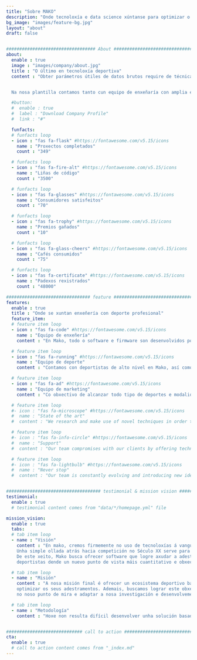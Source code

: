 ```yaml
---
title: "Sobre MAKO"
description: "Onde tecnoloxía e data science xúntanse para optimizar o deporte de alto nivel"
bg_image: "images/feature-bg.jpg"
layout: "about"
draft: false


################################## About #####################################
about:
  enable : true
  image : "images/company/about.jpg"
  title : "O último en tecnoloxía deportiva"
  content : "Obter parámetros útiles de datos brutos require de técnicas avanzadas de procesado de sinal e data science. Pero, no mundo do deporte, non chega con coñecementos de enxeñería para lograr uns resultados útiles: precísase tamén dun gran coñecemento da técnica deportiva para lograr identificar os parámetros máis importantes que afectan ó rendemiento dun atleta.


  Na nosa plantilla contamos tanto cun equipo de enxeñaría con amplia experiencia en procesado de datos como cun equipo deportivo con coñecementos no ámbito do adestramento de alto nivel. Deste xeito, buscamos ofrecer a simbiosis perfeta entre ambos mundos."

  #button:
  #  enable : true
  #  label : "Download Company Profile"
  #  link : "#"

  funfacts:
  # funfacts loop
  - icon : "fas fa-flask" #https://fontawesome.com/v5.15/icons
    name : "Proxectos completados"
    count : "349"

  # funfacts loop
  - icon : "fas fa-fire-alt" #https://fontawesome.com/v5.15/icons
    name : "Liñas de código"
    count : "3500"

  # funfacts loop
  - icon : "fas fa-glasses" #https://fontawesome.com/v5.15/icons
    name : "Consumidores satisfeitos"
    count : "70"

  # funfacts loop
  - icon : "fas fa-trophy" #https://fontawesome.com/v5.15/icons
    name : "Premios gañados"
    count : "10"

  # funfacts loop
  - icon : "fas fa-glass-cheers" #https://fontawesome.com/v5.15/icons
    name : "Cafés consumidos"
    count : "75"

  # funfacts loop
  - icon : "fas fa-certificate" #https://fontawesome.com/v5.15/icons
    name : "Padexos rexistrados"
    count : "48000"

################################ feature #####################################
features:
  enable : true
  title : "Onde se xuntan enxeñería con deporte profesional"
  feature_item:
  # feature item loop
  - icon : "fas fa-code" #https://fontawesome.com/v5.15/icons
    name : "Equipo de enxeñería"
    content : "En Mako, todo o software e firmware son desenvolvidos por enxeñeiros especializados en teoría da información, procesado de sinal e data science"

  # feature item loop
  - icon : "fas fa-running" #https://fontawesome.com/v5.15/icons
    name : "Equipo de deporte"
    content : "Contamos con deportistas de alto nivel en Mako, así como coa colaboración con outros deportistas de élite para probar e mellorar os nosos produtos e servizos"

  # feature item loop
  - icon : "fas fa-ad" #https://fontawesome.com/v5.15/icons
    name : "Equipo de marketing"
    content : "Co obxectivo de alcanzar todo tipo de deportes e modalidades diferentes, tamén dispoñemos de equipo de márqueting"

  # feature item loop
  #- icon : "fas fa-microscope" #https://fontawesome.com/v5.15/icons
  #  name : "State of the art"
  #  content : "We research and make use of novel techniques in order to bring the most innovative solutions to the market"

  # feature item loop
  #- icon : "fas fa-info-circle" #https://fontawesome.com/v5.15/icons
  #  name : "Support"
  #  content : "Our team compromises with our clients by offering technical and advisorial support during the first months"

  # feature item loop
  #- icon : "fas fa-lightbulb" #https://fontawesome.com/v5.15/icons
  #  name : "Never stop"
  #  content : "Our team is constantly evolving and introducing new ideas and updates in our products"


#################################### testimonial & mission vision #######################################
testimonial:
  enable : true
  # testimonial content comes from "data/*/homepage.yml" file

mission_vision:
  enable : true
  tabs:
  # tab item loop
  - name : "Visión"
    content : "En mako, cremos firmemente no uso de tecnoloxías á vanguardia co fin de optimizar la eficiencia na práctica e adestramento deportivo.
    Unha simple ollada atrás hacia competición no Século XX serve para darse conta de cómo a evolución dun deporte vai da man dos diferentes avances tecnolóxicos que éste experimenta.
    De este xeito, Mako busca ofrecer software que logre axudar a adestradores e corpo técnico de todo o mundo a visualizar os entrenos dos seus
    deportistas dende un nuevo punto de vista máis cuantitativo e obxectivo, permitíndolles descubrir novas formas de aumentar o seu rendemento."

  # tab item loop
  - name : "Misión"
    content : "A nosa misión final é ofrecer un ecosistema deportivo basado en hardware, software e soporte que calquer adestrador ou deportista do mundo poda utilizar para
    optimizar os seus adestramentos. Ademais, buscamos lograr este obxectivo non só mediante a mera mellora das especificacións e características dos nuestros productos, senón poñendo ó deportista 
    no noso punto de mira e adaptar a nosa investigación e desenvolvemento ás súas necesidades."

  # tab item loop
  - name : "Metodología"
    content : "Hoxe non resulta difícil desenvolver unha solución basada en hardware para o monitoreo da actividad deportiva. O verdadeiro problema reside na capacidade do software que a acompaña de procesar os datos en bruto para extraer parámetros de utilidade. Dende Mako somos conscientes desta dificultade e buscamos ofrecer un conxunto de software que permita axudar a equipos profesionais a conseguir a información que de verdade necesitan. Para iso, centramos a nosa investigación arredor do deporte específico que buscamos implementar, mantendo unha relación cercana con adestradores e deportistas para segurar un resultado final que satisfaga as súas necesidades."


############################# call to action #################################
cta:
  enable : true
  # call to action content comes from "_index.md"
---
```

